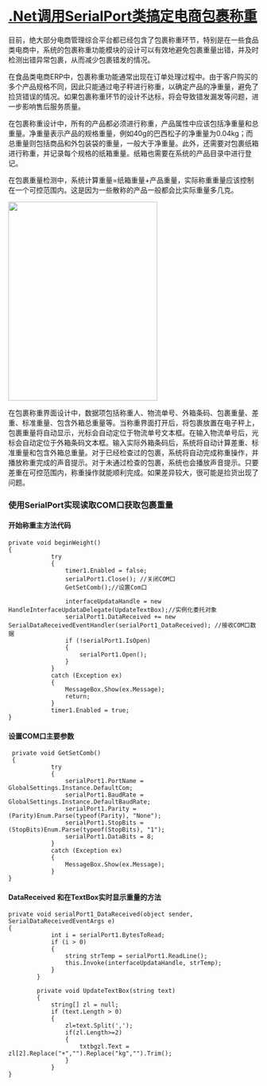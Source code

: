 # [.Net调用SerialPort类搞定电商包裹称重](https://github.com/haoz0x139/myblog/issues/18)

目前，绝大部分电商管理综合平台都已经包含了包裹称重环节，特别是在一些食品类电商中，系统的包裹称重功能模块的设计可以有效地避免包裹重量出错，并及时检测出错异常包裹，从而减少包裹错发的情况。

在食品类电商ERP中，包裹称重功能通常出现在订单处理过程中。由于客户购买的多个产品规格不同，因此只能通过电子秤进行称重，以确定产品的净重量，避免了捡货错误的情况。如果包裹称重环节的设计不达标，将会导致错发漏发等问题，进一步影响售后服务质量。

在包裹称重设计中，所有的产品都必须进行称重，产品属性中应该包括净重量和总重量。净重量表示产品的规格重量，例如40g的巴西松子的净重量为0.04kg；而总重量则包括商品和外包装袋的重量，一般大于净重量。此外，还需要对包裹纸箱进行称重，并记录每个规格的纸箱重量。纸箱也需要在系统的产品目录中进行登记。

在包裹重量检测中，系统计算重量=纸箱重量+产品重量，实际称重重量应该控制在一个可控范围内。这是因为一些散称的产品一般都会比实际重量多几克。

<img src="https://user-images.githubusercontent.com/124132611/235339810-5c115000-a908-4c99-9187-d05489be9edd.png" width="300" height="400" />

在包裹称重界面设计中，数据项包括称重人、物流单号、外箱条码、包裹重量、差重、标准重量、包含外箱总重量等。当称重界面打开后，将包裹放置在电子秤上，包裹重量将自动显示，光标会自动定位于物流单号文本框。在输入物流单号后，光标会自动定位于外箱条码文本框。输入实际外箱条码后，系统将自动计算差重、标准重量和包含外箱总重量。对于已经检查过的包裹，系统将自动完成称重操作，并播放称重完成的声音提示。对于未通过检查的包裹，系统也会播放声音提示。只要差重在可控范围内，称重操作就能顺利完成。如果差异较大，很可能是捡货出现了问题。

### 使用SerialPort实现读取COM口获取包裹重量

#### 开始称重主方法代码
```
private void beginWeight()
{
            try
            {
                timer1.Enabled = false;
                serialPort1.Close(); //关闭COM口
                GetSetComb();//设置Com口

                interfaceUpdataHandle = new HandleInterfaceUpdataDelegate(UpdateTextBox);//实例化委托对象 
                serialPort1.DataReceived += new SerialDataReceivedEventHandler(serialPort1_DataReceived); //接收COM口数据
                if (!serialPort1.IsOpen)
                {
                    serialPort1.Open();
                }
            }
            catch (Exception ex)
            {
                MessageBox.Show(ex.Message);
                return;
            }
            timer1.Enabled = true;
}
```
#### 设置COM口主要参数
```
 private void GetSetComb()
 {
            try
            {
                serialPort1.PortName = GlobalSettings.Instance.DefaultCom;
                serialPort1.BaudRate = GlobalSettings.Instance.DefaultBaudRate;
                serialPort1.Parity = (Parity)Enum.Parse(typeof(Parity), "None");
                serialPort1.StopBits = (StopBits)Enum.Parse(typeof(StopBits), "1");
                serialPort1.DataBits = 8;
            }
            catch (Exception ex)
            {
                MessageBox.Show(ex.Message);
            }
}
```

#### DataReceived 和在TextBox实时显示重量的方法
```
private void serialPort1_DataReceived(object sender, SerialDataReceivedEventArgs e)
{
            int i = serialPort1.BytesToRead;
            if (i > 0)
            {
                string strTemp = serialPort1.ReadLine();
                this.Invoke(interfaceUpdataHandle, strTemp);
            }
        }

        private void UpdateTextBox(string text)
        {
            string[] zl = null;
            if (text.Length > 0)
            {
                zl=text.Split(',');
                if(zl.Length>=2)
                {
                    txtbgzl.Text = zl[2].Replace("+","").Replace("kg","").Trim();
                }
            }            
}
```